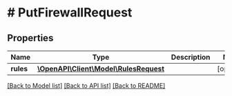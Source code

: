 # # PutFirewallRequest

## Properties

Name | Type | Description | Notes
------------ | ------------- | ------------- | -------------
**rules** | [**\OpenAPI\Client\Model\RulesRequest**](RulesRequest.md) |  | [optional]

[[Back to Model list]](../../README.md#models) [[Back to API list]](../../README.md#endpoints) [[Back to README]](../../README.md)
